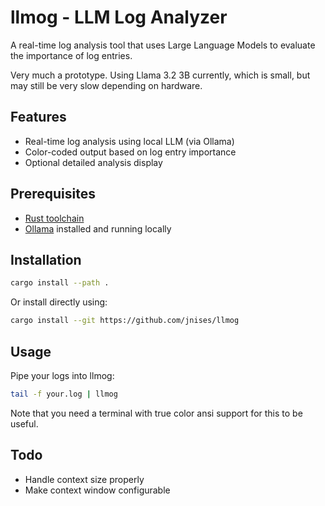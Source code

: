 # llmog - LLM Log Analyzer

A real-time log analysis tool that uses Large Language Models to evaluate the importance of log entries.

Very much a prototype. Using Llama 3.2 3B currently, which is small, but may still be very slow depending on hardware.

## Features

- Real-time log analysis using local LLM (via Ollama)
- Color-coded output based on log entry importance
- Optional detailed analysis display

## Prerequisites

- [Rust toolchain](https://rustup.rs/)
- [Ollama](https://ollama.ai/) installed and running locally

## Installation

```bash
cargo install --path .
```

Or install directly using:
```bash
cargo install --git https://github.com/jnises/llmog
```

## Usage

Pipe your logs into llmog:

```bash
tail -f your.log | llmog
```

Note that you need a terminal with true color ansi support for this to be useful.

## Todo

- Handle context size properly
- Make context window configurable
